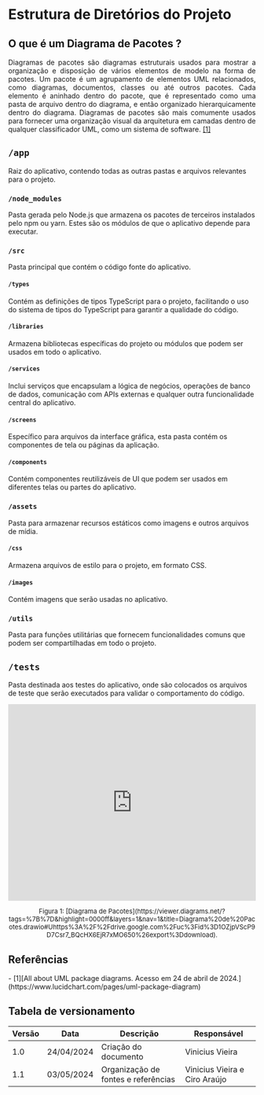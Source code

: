 # Estrutura de Diretórios do Projeto

## O que é um Diagrama de Pacotes ?
<p style="text-align:justify;">
Diagramas de pacotes são diagramas estruturais usados para mostrar a organização e disposição de vários elementos de modelo na forma de pacotes. Um pacote é um agrupamento de elementos UML relacionados, como diagramas, documentos, classes ou até outros pacotes. Cada elemento é aninhado dentro do pacote, que é representado como uma pasta de arquivo dentro do diagrama, e então organizado hierarquicamente dentro do diagrama. Diagramas de pacotes são mais comumente usados para fornecer uma organização visual da arquitetura em camadas dentro de qualquer classificador UML, como um sistema de software.
<a href="#ref-1">[1]</a>
</p>

## `/app`
Raiz do aplicativo, contendo todas as outras pastas e arquivos relevantes para o projeto.

### `/node_modules`
Pasta gerada pelo Node.js que armazena os pacotes de terceiros instalados pelo npm ou yarn. Estes são os módulos de que o aplicativo depende para executar.

### `/src`
Pasta principal que contém o código fonte do aplicativo. 

#### `/types`
Contém as definições de tipos TypeScript para o projeto, facilitando o uso do sistema de tipos do TypeScript para garantir a qualidade do código.

#### `/libraries`
Armazena bibliotecas específicas do projeto ou módulos que podem ser usados em todo o aplicativo.

#### `/services`
Inclui serviços que encapsulam a lógica de negócios, operações de banco de dados, comunicação com APIs externas e qualquer outra funcionalidade central do aplicativo.

#### `/screens`
Específico para arquivos da interface gráfica, esta pasta contém os componentes de tela ou páginas da aplicação.

#### `/components`
Contém componentes reutilizáveis de UI que podem ser usados em diferentes telas ou partes do aplicativo.

### `/assets`
Pasta para armazenar recursos estáticos como imagens e outros arquivos de mídia.

#### `/css`
Armazena arquivos de estilo para o projeto, em formato CSS.

#### `/images`
Contém imagens que serão usadas no aplicativo.

### `/utils`
Pasta para funções utilitárias que fornecem funcionalidades comuns que podem ser compartilhadas em todo o projeto.

## `/tests`
Pasta destinada aos testes do aplicativo, onde são colocados os arquivos de teste que serão executados para validar o comportamento do código.


<iframe frameborder="0" style="width:100%;height:400px;" src="https://viewer.diagrams.net/?tags=%7B%7D&highlight=0000ff&layers=1&nav=1&title=Diagrama%20de%20Pacotes.drawio#Uhttps%3A%2F%2Fdrive.google.com%2Fuc%3Fid%3D1OZjpVScP9D7Csr7_BQcHX6EjR7xMO650%26export%3Ddownload"></iframe>
<font size="2"><p style="text-align: center">Figura 1: [Diagrama de Pacotes](https://viewer.diagrams.net/?tags=%7B%7D&highlight=0000ff&layers=1&nav=1&title=Diagrama%20de%20Pacotes.drawio#Uhttps%3A%2F%2Fdrive.google.com%2Fuc%3Fid%3D1OZjpVScP9D7Csr7_BQcHX6EjR7xMO650%26export%3Ddownload).</p></font>

## Referências
<div id="ref-1"/>
- [1][All about UML package diagrams. Acesso em 24 de abril de 2024.](https://www.lucidchart.com/pages/uml-package-diagram)

## Tabela de versionamento

| Versão| Data | Descrição | Responsável|
|-------|------|-----------|------------|
| 1.0 | 24/04/2024 | Criação do documento | Vinicius Vieira |
| 1.1 | 03/05/2024 | Organização de fontes e referências  | Vinicius Vieira e Ciro Araújo|
